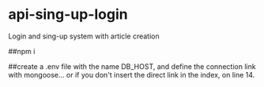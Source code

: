 # api-sing-up-login
Login and sing-up system with article creation

##npm i

##create a .env file with the name DB_HOST, and define the connection link with mongoose... or if you don't insert the direct link in the index, on line 14.
